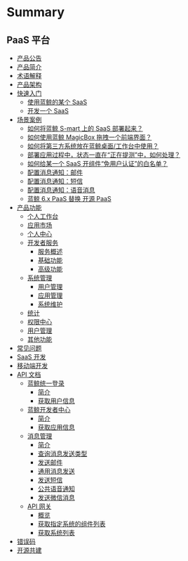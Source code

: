 # Summary

## PaaS 平台
* [产品公告](../ReleaseNotes/ReleaseNotes.md)
* [产品简介](UserGuide/Overview/README.md)
* [术语解释](UserGuide/Term/Term.md)
* [产品架构](UserGuide/Architecture/Architecture.md)
* [快速入门]()
    * [使用蓝鲸的某个 SaaS](UserGuide/QuickStart/UsingSaaS.md)
    * [开发一个 SaaS](UserGuide/QuickStart/DevelopAPP.md)
* [场景案例]()
    * [如何将蓝鲸 S-mart 上的 SaaS 部署起来？](UserGuide/UserCase/SaaSDeployment.md)
    * [如何使用蓝鲸 MagicBox 拖拽一个前端界面？](UserGuide/UserCase/MagicBox.md)
    * [如何将第三方系统放在蓝鲸桌面/工作台中使用？](UserGuide/UserCase/ThirdParty.md)
    * [部署应用过程中，状态一直在“正在提测”中，如何处理？](UserGuide/UserCase/Loading.md)
    * [如何给某一个 SaaS 开组件“免用户认证”的白名单？](UserGuide/UserCase/White.md)
    * [配置消息通知：邮件](UserGuide/UserCase/send_mail.md)
    * [配置消息通知：短信](UserGuide/UserCase/send_sms.md)
    * [配置消息通知：语音消息](UserGuide/UserCase/send_voice_msg.md)
    * [蓝鲸 6.x PaaS 替换 开源 PaaS](UserGuide/UserCase/open_source_replacement.md)
* [产品功能]()
    * [个人工作台](UserGuide/ProductFeatures/PersonalWorkbenchEE.md)
    * [应用市场](UserGuide/ProductFeatures/DockMarket.md)
    * [个人中心](UserGuide/ProductFeatures/DockPersonalCenter.md)
    * [开发者服务]()
        * [服务概述](UserGuide/ProductFeatures/DevelopService/DevServicesInfoEE.md)
        * [基础功能](UserGuide/ProductFeatures/DevelopService/DevServicesBaseEE.md)
        * [高级功能](UserGuide/ProductFeatures/DevelopService/DevServicesAdvanceEE.md)
    * [系统管理]()
        * [用户管理](UserGuide/ProductFeatures/SystemManagement/UserManageEE.md)
        * [应用管理](UserGuide/ProductFeatures/SystemManagement/SaaSManage.md)
        * [系统维护](UserGuide/ProductFeatures/SystemManagement/SysOps.md)
    * [统计](UserGuide/ProductFeatures/DockStatistics.md)
    * [权限中心](UserGuide/ProductFeatures/DockIAM.md)
    * [用户管理](UserGuide/ProductFeatures/DockUserManage.md)
    * [其他功能](UserGuide/ProductFeatures/AdvancedFeature.md)
* [常见问题](UserGuide/FAQ/FAQ.md)
* [SaaS 开发](../DevelopTools/DevGuideV2/SaaS_Guide/SUMMARY.md)
* [移动端开发](../DevelopTools/DevGuideV2/MobileGuide/Mobile_development.md)
* [API 文档]()
    * [蓝鲸统一登录]()
        * [简介](APIDocs/bk_login/README.md)
        * [获取用户信息](APIDocs/bk_login/zh-hans/get_user.md)
    * [蓝鲸开发者中心]()
        * [简介](APIDocs/bk_paas/README.md)
        * [获取应用信息](APIDocs/bk_paas/zh-hans/get_app_info.md)
    * [消息管理]()
        * [简介](APIDocs/cmsi/README.md)
        * [查询消息发送类型](APIDocs/cmsi/zh-hans/get_msg_type.md)
        * [发送邮件](APIDocs/cmsi/zh-hans/send_mail.md)
        * [通用消息发送](APIDocs/cmsi/zh-hans/send_msg.md)
        * [发送短信](APIDocs/cmsi/zh-hans/send_sms.md)
        * [公共语音通知](APIDocs/cmsi/zh-hans/send_voice_msg.md)
        * [发送微信消息](APIDocs/cmsi/zh-hans/send_weixin.md)
    * [API 网关]()
        * [概览](APIDocs/esb/README.md)
        * [获取指定系统的组件列表](APIDocs/esb/zh-hans/get_components.md)
        * [获取系统列表](APIDocs/esb/zh-hans/get_systems.md)
* [错误码](../ErrorCode/paas.md)
* [开源共建](https://github.com/TencentBlueKing/legacy-bk-paas)
